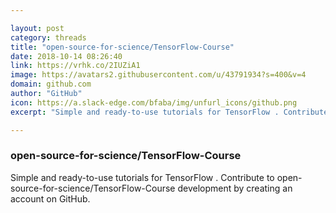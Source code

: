 ```yaml
---

layout: post
category: threads
title: "open-source-for-science/TensorFlow-Course"
date: 2018-10-14 08:26:40
link: https://vrhk.co/2IUZiA1
image: https://avatars2.githubusercontent.com/u/43791934?s=400&v=4
domain: github.com
author: "GitHub"
icon: https://a.slack-edge.com/bfaba/img/unfurl_icons/github.png
excerpt: "Simple and ready-to-use tutorials for TensorFlow . Contribute to open-source-for-science/TensorFlow-Course development by creating an account on GitHub."

---
```


### open-source-for-science/TensorFlow-Course

Simple and ready-to-use tutorials for TensorFlow . Contribute to open-source-for-science/TensorFlow-Course development by creating an account on GitHub.